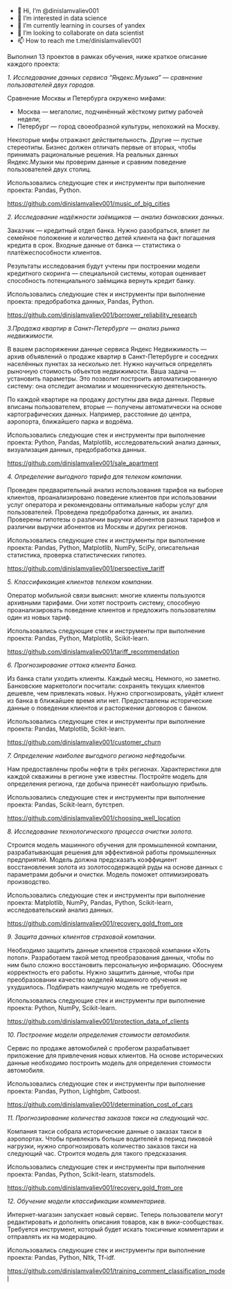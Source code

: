 - 👋 Hi, I’m @dinislamvaliev001
- 👀 I’m interested in data science
- 🌱 I’m currently learning in courses of yandex
- 💞️ I’m looking to collaborate on data scientist
- 📫 How to reach me t.me/dinislamvaliev001


Выполнил 13 проектов в рамках обучения, ниже краткое описание каждого проекта:

_1. Исследование данных сервиса “Яндекс.Музыка” — сравнение пользователей двух городов._

Сравнение Москвы и Петербурга окружено мифами:
- Москва — мегаполис, подчинённый жёсткому ритму рабочей недели;
- Петербург — город своеобразной культуры, непохожий на Москву.

Некоторые мифы отражают действительность. Другие — пустые стереотипы. Бизнес должен отличать первые от вторых, чтобы принимать рациональные решения. На реальных данных Яндекс.Музыки мы проверим данные и сравним поведение пользователей двух столиц.

Использовались следующие стек и инструменты при выполнение проекта: Pandas, Python.

https://github.com/dinislamvaliev001/music_of_big_cities

_2. Исследование надёжности заёмщиков — анализ банковских данных._

Заказчик — кредитный отдел банка. Нужно разобраться, влияет ли семейное положение и количество детей клиента на факт погашения кредита в срок. Входные данные от банка — статистика о платёжеспособности клиентов.

Результаты исследования будут учтены при построении модели кредитного скоринга — специальной системы, которая оценивает способность потенциального заёмщика вернуть кредит банку.

Использовались следующие стек и инструменты при выполнение проекта: предобработка данных, Pandas, Python.

https://github.com/dinislamvaliev001/borrower_reliability_research

_3.Продажа квартир в Санкт-Петербурге — анализ рынка недвижимости._

В вашем распоряжении данные сервиса Яндекс Недвижимость — архив объявлений о продаже квартир в Санкт-Петербурге и соседних населённых пунктах за несколько лет. Нужно научиться определять рыночную стоимость объектов недвижимости. Ваша задача — установить параметры. Это позволит построить автоматизированную систему: она отследит аномалии и мошенническую деятельность.

По каждой квартире на продажу доступны два вида данных. Первые вписаны пользователем, вторые — получены автоматически на основе картографических данных. Например, расстояние до центра, аэропорта, ближайшего парка и водоёма.

Использовались следующие стек и инструменты при выполнение проекта: Python, Pandas, Matplotlib, исследовательский анализ данных, визуализация данных, предобработка данных.

https://github.com/dinislamvaliev001/sale_apartment

_4. Определение выгодного тарифа для телеком компании._

Проведен предварительный анализ использования тарифов на выборке клиентов, проанализировано поведение клиентов при использовании услуг оператора и рекомендованы оптимальные наборы услуг для пользователей. Проведена предобработка данных, их анализ. Проверены гипотезы о различии выручки абонентов разных тарифов и различии выручки абонентов из Москвы и других регионов.

Использовались следующие стек и инструменты при выполнение проекта: Pandas, Python, Matplotlib, NumPy, SciPy, описательная статистика, проверка статистических гипотез.

https://github.com/dinislamvaliev001/perspective_tariff

_5. Классификаиция клиентов телеком компании._

Оператор мобильной связи выяснил: многие клиенты пользуются архивными тарифами. Они хотят построить систему, способную проанализировать поведение клиентов и предложить пользователям один из новых тариф.

Использовались следующие стек и инструменты при выполнение проекта: Pandas, Python, Matplotlib, Scikit-learn.

https://github.com/dinislamvaliev001/tariff_recommendation

_6. Прогнозирование оттока клиента Банка._

Из банка стали уходить клиенты. Каждый месяц. Немного, но заметно. Банковские маркетологи посчитали: сохранять текущих клиентов дешевле, чем привлекать новых.
Нужно спрогнозировать, уйдёт клиент из банка в ближайшее время или нет. Предоставлены исторические данные о поведении клиентов и расторжении договоров с банком.

Использовались следующие стек и инструменты при выполнение проекта: Pandas, Matplotlib, Scikit-learn.

https://github.com/dinislamvaliev001/customer_churn

_7. Определение наиболее выгодного региона нефтедобычи._

Нам предоставлены пробы нефти в трёх регионах. Характеристики для каждой скважины в регионе уже известны. Постройте модель для определения региона, где добыча принесёт наибольшую прибыль.

Использовались следующие стек и инструменты при выполнение проекта: Pandas, Scikit-learn, бутстреп.

https://github.com/dinislamvaliev001/choosing_well_location

_8. Исследование технологического процесса очистки золота._

Строится модель машинного обучения для промышленной компании, разрабатывающая решения для эффективной работы промышленных предприятий. Модель должна предсказать коэффициент восстановления золота из золотосодержащей руды на основе данных с параметрами добычи и очистки. Модель поможет оптимизировать производство.

Использовались следующие стек и инструменты при выполнение проекта: Matplotlib, NumPy, Pandas, Python, Scikit-learn, исследовательский анализ данных.

https://github.com/dinislamvaliev001/recovery_gold_from_ore

_9. Защита данных клиентов страховой компании._

Необходимо защитить данные клиентов страховой компании «Хоть потоп». Разработаем такой метод преобразования данных, чтобы по ним было сложно восстановить персональную информацию. Обоснуем корректность его работы. Нужно защитить данные, чтобы при преобразовании качество моделей машинного обучения не ухудшилось. Подбирать наилучшую модель не требуется.

Использовались следующие стек и инструменты при выполнение проекта: Python, NumPy, Scikit-learn.

https://github.com/dinislamvaliev001/protection_data_of_clients

_10. Построение модели определения стоимости автомобиля._

Сервис по продаже автомобилей с пробегом  разрабатывает приложение для привлечения новых клиентов. На основе исторических данные необходимо построить модель для определения стоимости автомобиля.

Использовались следующие стек и инструменты при выполнение проекта: Pandas, Python, Lightgbm, Catboost.

https://github.com/dinislamvaliev001/determination_cost_of_cars

_11. Прогнозирование количества заказов такси на следующий час._

Компания такси собрала исторические данные о заказах такси в аэропортах. Чтобы привлекать больше водителей в период пиковой нагрузки, нужно спрогнозировать количество заказов такси на следующий час. Строится модель для такого предсказания.

Использовались следующие стек и инструменты при выполнение проекта: Pandas, Python, Scikit-learn, statsmodels.

https://github.com/dinislamvaliev001/recovery_gold_from_ore

_12. Обучение модели классификации комментариев._

Интернет-магазин запускает новый сервис. Теперь пользователи могут редактировать и дополнять описания товаров, как в вики-сообществах. Требуется инструмент, который будет искать токсичные комментарии и отправлять их на модерацию.

Использовались следующие стек и инструменты при выполнение проекта: Pandas, Python, Nltk, Tf-idf.

https://github.com/dinislamvaliev001/training_comment_classification_model


